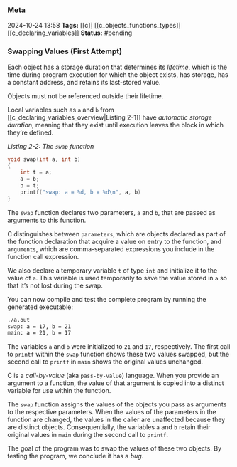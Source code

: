 ### Meta
2024-10-24 13:58
**Tags:** [[c]] [[c_objects_functions_types]] [[c_declaring_variables]]
**Status:** #pending 

### Swapping Values (First Attempt)
Each object has a storage duration that determines its *lifetime*, which is the time during program execution for which the object exists, has storage, has a constant address, and retains its last-stored value.

Objects must not be referenced outside their lifetime.

Local variables such as `a` and `b` from [[c_declaring_variables_overview|Listing 2-1]] have *automatic storage duration*, meaning that they exist until execution leaves the block in which they’re defined.

*Listing 2-2: The `swap` function*
```C title:swapper.c
void swap(int a, int b)
{
	int t = a;
	a = b;
	b = t;
	printf("swap: a = %d, b = %d\n", a, b)
}
```

The `swap` function declares two parameters, `a` and `b`, that are passed as arguments to this function.

C distinguishes between `parameters`, which are objects declared as part of the function declaration that acquire a value on entry to the function, and `arguments`, which are comma-separated expressions you include in the function call expression.

We also declare a temporary variable `t` of type `int` and initialize it to the value of `a`. This variable is used temporarily to save the value stored in `a` so that it’s not lost during the swap.

You can now compile and test the complete program by running the generated executable:
```BASH title:script.sh
./a.out
swap: a = 17, b = 21
main: a = 21, b = 17
```

The variables `a` and `b` were initialized to `21` and `17`, respectively. The first call to `printf` within the `swap` function shows these two values swapped, but the second call to `printf` in `main` shows the original values unchanged.

C is a *call-by-value* (aka `pass-by-value`) language. When you provide an argument to a function, the value of that argument is copied into a distinct variable for use within the function.

The `swap` function assigns the values of the objects you pass as arguments to the respective parameters. When the values of the parameters in the function are changed, the values in the caller are unaffected because they are distinct objects. Consequentially, the variables `a` and `b` retain their original values in `main` during the second call to `printf`.

The goal of the program was to swap the values of these two objects. By testing the program, we conclude it has a *bug*.